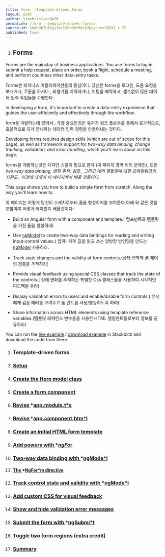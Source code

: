 ```yaml
---
title: Form  -Template-driven Forms
layout: post
author: kimchristian3426
permalink: /form---template-driven-forms/
source-id: 1UAh0k7UISaj7mciSkb9GtM1cD7pxvjrmrS56X2_r-7E
published: true
---
```

1. ## Forms

Forms are the mainstay of business applications. You use forms to log in, submit a help request, place an order, book a flight, schedule a meeting, and perform countless other data-entry tasks.

Forms은 비지니스 어플리케이션들의 중심이다. 당신은 forms을 로그인, 도움 요청을 보내거나, 주문을 하거나 , 비행기를 예약하거나, 미팅을 예약하고, 셀수없이 많은 데이터 입력 작업들을 수행한다.

In developing a form, it's important to create a data-entry experience that guides the user efficiently and effectively through the workflow.

form을 개발하는데 있어서  , 가장 중요한것은 유저가 워크 플로우를 통해서 효과적으로, 효율적으로  되게 안내하는 데이터 입력 경험을 만들어내는 것이다.

Developing forms requires design skills (which are out of scope for this page), as well as framework support for *two-way data binding, change tracking, validation, and error handling*, which you'll learn about on this page.

forms을 개발하는것은 디자인 스킬이 필요로 한다 (이 페이지 영역 외의 문제인), 또한 *two-way data binding, 변화 추척, 검증 , 그리고 에러 핸들링에 대한 프레임워크의 지원도 ,  이것에 대해서 이 페이지에서 배울 것들이다.*

This page shows you how to build a simple form from scratch. Along the way you'll learn how to:

이 페이지는 어떻게 당신이 스케치로부터 폼을 형성하지를 보여준다.아래 와 같은 것을 포함아여 어떻게 해야할지 배울것이다:

* Build an Angular form with a component and template.( 컴포넌트와 템플릿을 가진 폼을 생성하라)

* Use [ngModel](https://angular.io/api/forms/NgModel) to create two-way data bindings for reading and writing input-control values.( 입력- 제어 값을 읽고 쓰는 양방향 방인딩을 만드는 [ngModel](https://angular.io/api/forms/NgModel) 사용하라.

* Track state changes and the validity of form controls.(상태 변화와 폼 제어의 검증을 추적하라)

* Provide visual feedback using special CSS classes that track the state of the controls.( 상태 변화를 추적하는 특별한 Css 클래스들을 사용하여 시각적인 피드백을 주라)

* Display validation errors to users and enable/disable form controls.( 유저에게 검증 에러를 보여주고 폼 컨트를 사용/불능하도록 하라)

* Share information across HTML elements using template reference variables.(템플릿 레퍼런스 변수들을 사용한 HTML 엘림멘트들로부터 정보를 공유하라)

You can run the [live example](https://angular.io/generated/live-examples/forms/stackblitz.html) / [download example](https://angular.io/generated/zips/forms/forms.zip) in Stackblitz and download the code from there.

2. ### Template-driven forms

3. ### [Setup](https://angular.io/guide/forms#setup)

4. ### [Create the Hero model class](https://angular.io/guide/forms#create-the-hero-model-class)

5. ### [Create a form component](https://angular.io/guide/forms#create-a-form-component)

6. ### [Revise ](https://angular.io/guide/forms#revise-appmodulets)*[app.module.t*s](https://angular.io/guide/forms#revise-appmodulets)

7. ### [Revise ](https://angular.io/guide/forms#revise-appcomponenthtml)*[app.component.htm*l](https://angular.io/guide/forms#revise-appcomponenthtml)

8. ### [Create an initial HTML form template](https://angular.io/guide/forms#create-an-initial-html-form-template)

9. ### [Add powers with ](https://angular.io/guide/forms#add-powers-with-ngfor)*[*ngFo*r](https://angular.io/guide/forms#add-powers-with-ngfor)

10. ### [Two-way data binding with ](https://angular.io/guide/forms#two-way-data-binding-with-ngmodel)*[ngMode*l](https://angular.io/guide/forms#two-way-data-binding-with-ngmodel)

11. #### [The ](https://angular.io/guide/forms#the-ngform-directive)*[NgFor*m](https://angular.io/guide/forms#the-ngform-directive)[ directive](https://angular.io/guide/forms#the-ngform-directive)

12. ### [Track control state and validity with ](https://angular.io/guide/forms#track-control-state-and-validity-with-ngmodel)*[ngMode*l](https://angular.io/guide/forms#track-control-state-and-validity-with-ngmodel)

13. ### [Add custom CSS for visual feedback](https://angular.io/guide/forms#add-custom-css-for-visual-feedback)

14. ### [Show and hide validation error messages](https://angular.io/guide/forms#show-and-hide-validation-error-messages)

15. ### [Submit the form with ](https://angular.io/guide/forms#submit-the-form-with-ngsubmit)*[ngSubmi*t](https://angular.io/guide/forms#submit-the-form-with-ngsubmit)

16. ### [Toggle two form regions (extra credit)](https://angular.io/guide/forms#toggle-two-form-regions-extra-credit)

17. ### [Summary](https://angular.io/guide/forms#summary)

